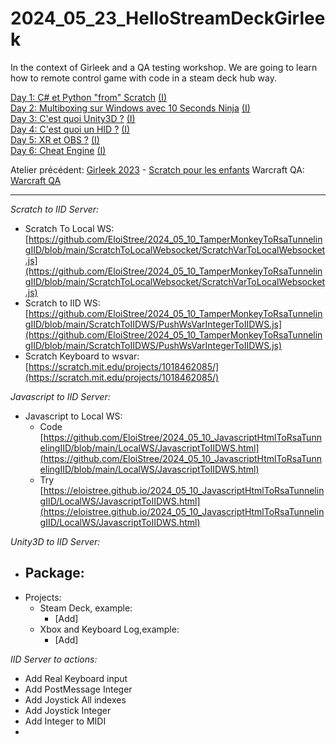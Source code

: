 # 2024_05_23_HelloStreamDeckGirleek

In the context of Girleek and a QA testing workshop. We are going to learn how to remote control game with code in a steam deck hub way.

[Day 1: C# et Python "from" Scratch](WorkshopPerDay/2024_05_17.md)  [(I)](https://github.com/EloiStree/2024_05_23_HelloSteamDeckGirleek/issues/2)  
[Day 2: Multiboxing sur Windows avec 10 Seconds Ninja](WorkshopPerDay/2024_05_20.md)  [(I)](https://github.com/EloiStree/2024_05_23_HelloSteamDeckGirleek/issues/3)  
[Day 3: C'est quoi Unity3D ?](WorkshopPerDay/2024_05_21.md)   [(I)](https://github.com/EloiStree/2024_05_23_HelloSteamDeckGirleek/issues/4)  
[Day 4: C'est quoi un HID ?](WorkshopPerDay/2024_05_22.md)   [(I)](https://github.com/EloiStree/2024_05_23_HelloSteamDeckGirleek/issues/5)  
[Day 5: XR et OBS ?](WorkshopPerDay/2024_05_23.md)   [(I)](https://github.com/EloiStree/2024_05_23_HelloSteamDeckGirleek/issues/6)  
[Day 6: Cheat Engine](WorkshopPerDay/2024_05_24.md)  [(I)](https://github.com/EloiStree/2024_05_23_HelloSteamDeckGirleek/issues/7)  

Atelier précédent: [Girleek 2023](https://github.com/EloiStree/2024_05_23_HelloSteamDeckGirleek/issues/8) - [Scratch pour les enfants](https://github.com/EloiStree/2024_05_23_HelloSteamDeckGirleek/issues/9)
Warcraft QA: [Warcraft QA](https://github.com/EloiStree/HelloWarcraftQAXR)

---------------




*Scratch to IID Server:*
- Scratch To Local WS: [https://github.com/EloiStree/2024_05_10_TamperMonkeyToRsaTunnelingIID/blob/main/ScratchToLocalWebsocket/ScratchVarToLocalWebsocket.js](https://github.com/EloiStree/2024_05_10_TamperMonkeyToRsaTunnelingIID/blob/main/ScratchToLocalWebsocket/ScratchVarToLocalWebsocket.js)
- Scratch to IID WS: [https://github.com/EloiStree/2024_05_10_TamperMonkeyToRsaTunnelingIID/blob/main/ScratchToIIDWS/PushWsVarIntegerToIIDWS.js](https://github.com/EloiStree/2024_05_10_TamperMonkeyToRsaTunnelingIID/blob/main/ScratchToIIDWS/PushWsVarIntegerToIIDWS.js)
- Scratch Keyboard to wsvar: [https://scratch.mit.edu/projects/1018462085/](https://scratch.mit.edu/projects/1018462085/)

*Javascript to IID Server:*
- Javascript to Local WS:
  - Code [https://github.com/EloiStree/2024_05_10_JavascriptHtmlToRsaTunnelingIID/blob/main/LocalWS/JavascriptToIIDWS.html](https://github.com/EloiStree/2024_05_10_JavascriptHtmlToRsaTunnelingIID/blob/main/LocalWS/JavascriptToIIDWS.html)
  - Try [https://eloistree.github.io/2024_05_10_JavascriptHtmlToRsaTunnelingIID/LocalWS/JavascriptToIIDWS.html](https://eloistree.github.io/2024_05_10_JavascriptHtmlToRsaTunnelingIID/LocalWS/JavascriptToIIDWS.html)

*Unity3D to IID Server:*
- Package:
  - 
- Projects:
  - Steam Deck, example:
    - [Add] 
  - Xbox and Keyboard Log,example:
    - [Add]  

*IID Server to actions:*
- Add Real Keyboard input
- Add PostMessage Integer
- Add Joystick All indexes
- Add Joystick Integer
- Add Integer to MIDI
- 
 
